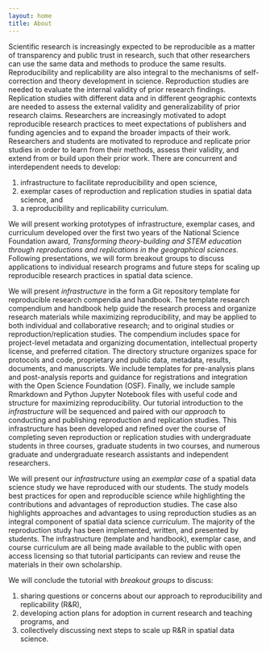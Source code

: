 ```yaml
---
layout: home
title: About
---
```


Scientific research is increasingly expected to be reproducible as a matter of transparency and public trust in research, such that other researchers can use the same data and methods to produce the same results.
Reproducibility and replicability are also integral to the mechanisms of self-correction and theory development in science.
Reproduction studies are needed to evaluate the internal validity of prior research findings.
Replication studies with different data and in different geographic contexts are needed to assess the external validity and generalizability of prior research claims.
Researchers are increasingly motivated to adopt reproducible research practices to meet expectations of publishers and funding agencies and to expand the broader impacts of their work.
Researchers and students are motivated to reproduce and replicate prior studies in order to learn from their methods, assess their validity, and extend from or build upon their prior work.
There are concurrent and interdependent needs to develop:

1. infrastructure to facilitate reproducibility and open science,
2. exemplar cases of reproduction and replication studies in spatial data science, and
3. a reproducibility and replicability curriculum.

We will present working prototypes of infrastructure, exemplar cases, and curriculum
developed over the first two years of the National Science Foundation award, *Transforming theory-building and STEM education through reproductions and replications in the geographical sciences*.
Following presentations, we will form breakout groups to discuss applications to individual research programs and future steps for scaling up reproducible research practices in spatial data science.

We will present *infrastructure* in the form a Git repository template for reproducible research compendia and handbook.
The template research compendium and handbook help guide the research process and organize research materials while maximizing reproducibility, and may be applied to both individual and collaborative research; and to original studies or reproduction/replication studies.
The compendium includes space for project-level metadata and organizing documentation, intellectual property license, and preferred citation.
The directory structure organizes space for protocols and code, proprietary and public data, metadata, results, documents, and manuscripts.
We include templates for pre-analysis plans and post-analysis reports and guidance for registrations and integration with the Open Science Foundation (OSF).
Finally, we include sample Rmarkdown and Python Jupyter Notebook files with useful code and structure for maximizing reproducibility.
Our tutorial introduction to the *infrastructure* will be sequenced and paired with our *approach* to conducting and publishing reproduction and replication studies.
This infrastructure has been developed and refined over the course of completing seven reproduction or replication studies with undergraduate students in three courses, graduate students in two courses, and numerous graduate and undergraduate research assistants and independent researchers.

We will present our *infrastructure* using an *exemplar case* of a spatial data science study we have reproduced with our students.
The study models best practices for open and reproducible science while highlighting the contributions and advantages of reproduction studies.
The case also highlights approaches and advantages to using reproduction studies as an integral component of spatial data science *curriculum*.
The majority of the reproduction study has been implemented, written, and presented by students.
The infrastructure (template and handbook), exemplar case, and course curriculum are all being made available to the public with open access licensing so that tutorial participants can review and reuse the materials in their own scholarship.

We will conclude the tutorial with *breakout groups* to discuss:

1. sharing questions or concerns about our approach to reproducibility and replicability (R&R),
2. developing action plans for adoption in current research and teaching programs, and
3. collectively discussing next steps to scale up R&R in spatial data science.
